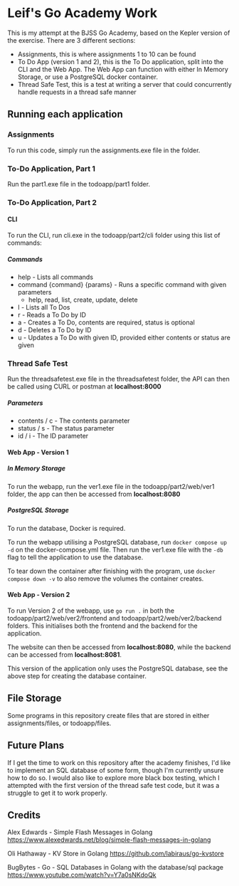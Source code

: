 # Leif's Go Academy Work
This is my attempt at the BJSS Go Academy, based on the Kepler version of the exercise.
There are 3 different sections:
- Assignments, this is where assignments 1 to 10 can be found
- To Do App (version 1 and 2), this is the To Do application, split into the CLI and the Web App. The Web App can function with either In Memory Storage, or use a PostgreSQL docker container.
- Thread Safe Test, this is a test at writing a server that could concurrently handle requests in a thread safe manner

## Running each application
### Assignments
To run this code, simply run the assignments.exe file in the folder.
### To-Do Application, Part 1
Run the part1.exe file in the todoapp/part1 folder.
### To-Do Application, Part 2
#### CLI
To run the CLI, run cli.exe in the todoapp/part2/cli folder using this list of commands:
##### Commands
- help - Lists all commands
- command {command} {params} - Runs a specific command with given parameters
    - help, read, list, create, update, delete
- l - Lists all To Dos
- r - Reads a To Do by ID
- a - Creates a To Do, contents are required, status is optional
- d - Deletes a To Do by ID
- u - Updates a To Do with given ID, provided either contents or status are given
### Thread Safe Test
Run the threadsafetest.exe file in the threadsafetest folder, the API can then be called using CURL or postman at <b>localhost:8000</b>

##### Parameters
- contents / c - The contents parameter
- status / s - The status parameter
- id / i - The ID parameter
#### Web App - Version 1
##### In Memory Storage
To run the webapp, run the ver1.exe file in the todoapp/part2/web/ver1 folder, the app can then be accessed from <b>localhost:8080</b>
##### PostgreSQL Storage
To run the database, Docker is required.

To run the webapp utilising a PostgreSQL database, run ```docker compose up -d``` on the docker-compose.yml file. Then run the ver1.exe file with the ```-db``` flag to tell the application to use the database.

To tear down the container after finishing with the program, use ```docker compose down -v``` to also remove the volumes the container creates.

#### Web App - Version 2
To run Version 2 of the webapp, use ```go run .``` in both the todoapp/part2/web/ver2/frontend and todoapp/part2/web/ver2/backend folders. This initialises both the frontend and the backend for the application.

The website can then be accessed from <b>localhost:8080</b>, while the backend can be accessed from <b>localhost:8081</b>.

This version of the application only uses the PostgreSQL database, see the above step for creating the database container.

## File Storage
Some programs in this repository create files that are stored in either assignments/files, or todoapp/files.

## Future Plans
If I get the time to work on this repository after the academy finishes, I'd like to implement an SQL database of some form, though I'm currently unsure how to do so.
I would also like to explore more black box testing, which I attempted with the first version of the thread safe test code, but it was a struggle to get it to work properly.

## Credits
Alex Edwards - Simple Flash Messages in Golang
https://www.alexedwards.net/blog/simple-flash-messages-in-golang

Oli Hathaway - KV Store in Golang
https://github.com/labiraus/go-kvstore

BugBytes - Go - SQL Databases in Golang with the database/sql package
https://www.youtube.com/watch?v=Y7a0sNKdoQk